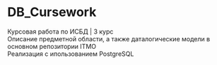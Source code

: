 # DB_Cursework
Курсовая работа по ИСБД | 3 курс  
Описание предметной области, а также даталогические модели в основном репозитории ITMO  
Реализация с ипользованием PostgreSQL
